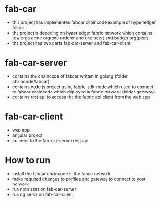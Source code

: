 # fab-car
- this project has implemented fabcar chaincode example of hyperledger fabric 
- the project is depeding on hyperledger fabric network which contains tow orgs acme org(one orderer and one peer) and budget org(peer)
- the project has two parts fab-car-server and fab-car-client
# fab-car-server
- contains the chaincode of fabcar written in golang (folder chaincode/fabcar)
- contains node js project using fabric-sdk-node which used to connect to fabcar chaincode which deployed in fabric network (folder gateway) 
- contains rest api to access the the fabric api client from the web app

# fab-car-client
- web app
- angular project
- connect to the fab-car-server rest api
# How to run
- install the fabcar chaincode in the fabric network
- make required changes to profiles and gateway to connect to your network
- run npm start on fab-car-server
- run ng serve on fab-car-client